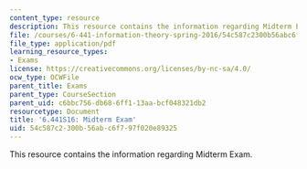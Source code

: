 ```yaml
---
content_type: resource
description: This resource contains the information regarding Midterm Exam.
file: /courses/6-441-information-theory-spring-2016/54c587c2300b56abc6f797f020e89325_MIT6_441S16_midterm.pdf
file_type: application/pdf
learning_resource_types:
- Exams
license: https://creativecommons.org/licenses/by-nc-sa/4.0/
ocw_type: OCWFile
parent_title: Exams
parent_type: CourseSection
parent_uid: c6bbc756-db68-6ff1-13aa-bcf048321db2
resourcetype: Document
title: '6.441S16: Midterm Exam'
uid: 54c587c2-300b-56ab-c6f7-97f020e89325
---
```

This resource contains the information regarding Midterm Exam.